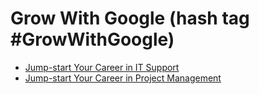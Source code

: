#  Grow With Google (hash tag #GrowWithGoogle) 
* [Jump-start Your Career in IT Support](https://youtu.be/8j71OYXoVtI)
* [Jump-start Your Career in Project Management](https://youtu.be/l1q4kOWBR14)
